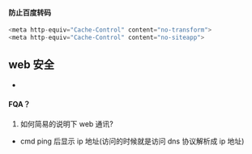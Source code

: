 #### 防止百度转码

```js
<meta http-equiv="Cache-Control" content="no-transform">
<meta http-equiv="Cache-Control" content="no-siteapp">
```

## web 安全

-

#### FQA？

1. 如何简易的说明下 web 通讯?

- cmd ping 后显示 ip 地址(访问的时候就是访问 dns 协议解析成 ip 地址)
